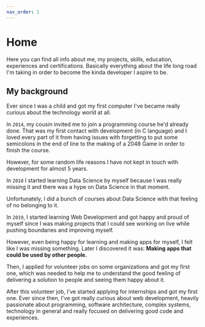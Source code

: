 ```yaml
---
nav_order: 1
---
```


# Home

Here you can find all info about me, my projects, skills, education, experiences and certifications. Basically everything about the life long road I'm taking in order to become the kinda developer I aspire to be.

## My background
Ever since I was a child and got my first computer I've became really curious about the technology world at all.

In ```2014```, my cousin invited me to join a programming course he'd already done. That was my first contact with development (in C language) and I loved every part of it from having issues with forgetting to put some semicolons in the end of line to the making of a 2048 Game in order to finish the course.

However, for some random life reasons I have not kept in touch with development for almost 5 years.

In ```2018``` I started learning Data Science by myself because I was really missing it and there was a hype on Data Science in that moment.

Unfortunately, I did a bunch of courses about Data Science with that feeling of no belonging to it.

In ```2019```, I started learning Web Development and got happy and proud of myself since I was making projects that I could see working on live while pushing boundaries and improving myself.

However, even being happy for learning and making apps for myself, I felt like I was missing something. Later I discovered it was: **Making apps that could be used by other people.**

Then, I applied for volunteer jobs on some organizations and got my first one, which was needed to help me to understand the good feeling of delivering a solution to people and seeing them happy about it.

After this volunteer job, I've started applying for internships and got my first one. Ever since then, I've got really curious about web development, heavily passionate about programming, software architecture, complex systems, technology in general and really focused on delivering good code and experiences.